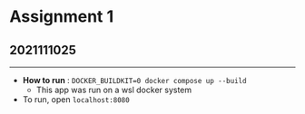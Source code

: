 # Assignment 1
## 2021111025
***
* **How to run** : `DOCKER_BUILDKIT=0 docker compose up --build`
    * This app was run on a wsl docker system
* To run, open `localhost:8080`    